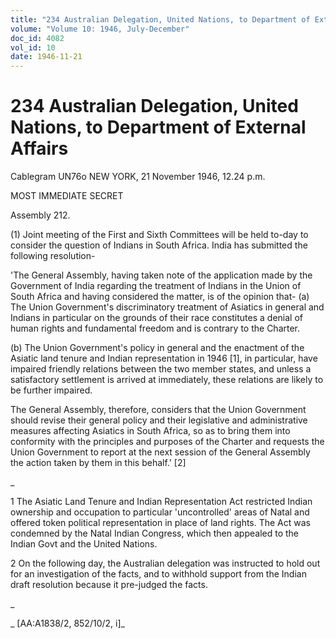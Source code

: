 ```yaml
---
title: "234 Australian Delegation, United Nations, to Department of External Affairs"
volume: "Volume 10: 1946, July-December"
doc_id: 4082
vol_id: 10
date: 1946-11-21
---
```


# 234 Australian Delegation, United Nations, to Department of External Affairs

Cablegram UN76o NEW YORK, 21 November 1946, 12.24 p.m.

MOST IMMEDIATE SECRET

Assembly 212.

(1) Joint meeting of the First and Sixth Committees will be held to-day to consider the question of Indians in South Africa. India has submitted the following resolution-

'The General Assembly, having taken note of the application made by the Government of India regarding the treatment of Indians in the Union of South Africa and having considered the matter, is of the opinion that- (a) The Union Government's discriminatory treatment of Asiatics in general and Indians in particular on the grounds of their race constitutes a denial of human rights and fundamental freedom and is contrary to the Charter.

(b) The Union Government's policy in general and the enactment of the Asiatic land tenure and Indian representation in 1946 [1], in particular, have impaired friendly relations between the two member states, and unless a satisfactory settlement is arrived at immediately, these relations are likely to be further impaired.

The General Assembly, therefore, considers that the Union Government should revise their general policy and their legislative and administrative measures affecting Asiatics in South Africa, so as to bring them into conformity with the principles and purposes of the Charter and requests the Union Government to report at the next session of the General Assembly the action taken by them in this behalf.' [2]

_

1 The Asiatic Land Tenure and Indian Representation Act restricted Indian ownership and occupation to particular 'uncontrolled' areas of Natal and offered token political representation in place of land rights. The Act was condemned by the Natal Indian Congress, which then appealed to the Indian Govt and the United Nations.

2 On the following day, the Australian delegation was instructed to hold out for an investigation of the facts, and to withhold support from the Indian draft resolution because it pre-judged the facts.

_

_ [AA:A1838/2, 852/10/2, i]_
